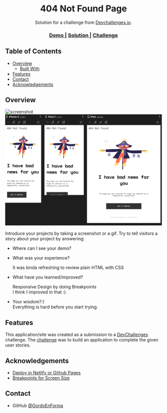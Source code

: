 <!-- Please update value in the {}  -->

<h1 align="center">404 Not Found Page</h1>

<div align="center">
   Solution for a challenge from  <a href="http://devchallenges.io" target="_blank">Devchallenges.io</a>.
</div>

<div align="center">
  <h3>
    <a href="https://{your-demo-link.your-domain}">
      Demo
    </a>
    <span> | </span>
    <a href="https://github.com/GordoEnForma/404-not-found-page">
      Solution
    </a>
    <span> | </span>
    <a href="https://devchallenges.io/challenges/wBunSb7FPrIepJZAg0sY">
      Challenge
    </a>
  </h3>
</div>

<!-- TABLE OF CONTENTS -->

## Table of Contents

- [Overview](#overview)
  - [Built With](#built-with)
- [Features](#features)
- [Contact](#contact)
- [Acknowledgements](#acknowledgements)

<!-- OVERVIEW -->

## Overview

![screenshot](screenshots/127%20-%20Generic%20Laptop%20-%202022-5-13%20at%201.19.41%20A.%C2%A0M..jpg)
![screenshot](screenshots/Captura.PNG)

Introduce your projects by taking a screenshot or a gif. Try to tell visitors a story about your project by answering:

- Where can I see your demo?
- What was your experience?

  It was kinda refreshing to review plain HTML with CSS

- What have you learned/improved?

  Responsive Design by doing Breakpoints  
  I think I improved in that :)

- Your wisdom?:)  
  Everything is hard before you start trying.

## Features

<!-- List the features of your application or follow the template. Don't share the figma file here :) -->

This application/site was created as a submission to a [DevChallenges](https://devchallenges.io/challenges) challenge. The [challenge](https://devchallenges.io/challenges/wBunSb7FPrIepJZAg0sY) was to build an application to complete the given user stories.

## Acknowledgements

<!-- This section should list any articles or add-ons/plugins that helps you to complete the project. This is optional but it will help you in the future. For exmpale -->

- [Deploy in Netlify or Github Pages](https://devchallenges-blogs.web.app/how-to-replicate-design/)
- [Breakpoints for Screen Size](https://getbootstrap.com/docs/5.0/layout/breakpoints/)

## Contact
 
- GitHub [@GordoEnForma](https://{github.com/GordoEnForma})

